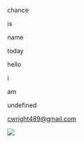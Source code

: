 chance

is

name

today

hello


i

am

undefined

cwright489@gmail.com

![](https://avatars.githubusercontent.com/u/57241137?)